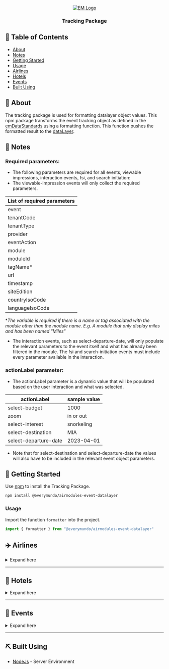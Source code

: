 

<p align="center">
  <a href="" rel="noopener">
 <img src="https://www.everymundo.com/wp-content/uploads/2021/11/EveryMundo-2022-black-2.jpg" alt="EM Logo"></a>
</p>

<h3 align="center">Tracking Package</h3>

<div align="center">


</div>


## 📝 Table of Contents

- [About](#about)
- [Notes](#notes)
- [Getting Started](#getting_started)
- [Usage](#usage)
- [Airlines](#airlines)
- [Hotels](#hotels)
- [Events](#events)
- [Built Using](#built_using)

## 🧐 About <a name = "about"></a>

The tracking package is used for formatting datalayer object values. This npm package transforms the event tracking object  as defined in the [emDataStandards](https://github.com/EveryMundo/emDataStandards/blob/master/dataLayer/airmodules.datalayer.js) using a formatting function. This function pushes the formatted result to the [dataLayer](https://support.google.com/tagmanager/answer/6164391?hl=en). 

## 📓  Notes <a name = "notes"></a>
### Required parameters:
* The following parameters are required for all events, viewable impressions, interaction events, fsi, and search initiation:
* The viewable-impression events will only collect the required parameters.

| List of required parameters |
| -------------- |
| event |
| tenantCode      	|
| tenantType      	|
| provider        	|
| eventAction     	|
| module          	|
| moduleId        	|
| tagName*         	|
| url             	|
| timestamp       	|
| siteEdition     	|
| countryIsoCode  	|
| languageIsoCode 	|

*_The variable is required if there is a name or tag associated with the module other than the module name. E.g. A module that only display miles and has been named "Miles"_

* The interaction events, such as select-departure-date, will only populate the relevant parameters to the event itself and what has already been filtered in the module. The fsi and search-initiation events must include every parameter available in the interaction.

### actionLabel parameter:
* The actionLabel parameter is a dynamic value that will be populated based on the user interaction and what was selected.

| actionLabel        	| sample value       	|
|-----------------------	|------------	|
|select-budget | 1000
| zoom                  	| in or out  	|
| select-interest       	| snorkeling 	|
| select-destination    	| MIA        	|
| select-departure-date 	| 2023-04-01 	|

* Note that for select-destination and select-departure-date the values will also have to be included in the relevant event object parameters.

## 🏁 Getting Started <a name = "getting_started"></a>

Use [npm](https://www.npmjs.com/) to install the Tracking Package.

```bash
npm install @everymundo/airmodules-event-datalayer
```

### Usage
Import the function `formatter` into the project.
```js
import { formatter } from "@everymundo/airmodules-event-datalayer"
```

##  ✈️ Airlines <a name = "airlines"></a>

<details>
<summary>Expand here</summary>

-   The  [_event object_](#eventObjectAirline)  should be sent with all parameters listed in the object. The object should contain as many values as possible.
-   null values will be replaced with empty ' ' strings. It is ideal to pass values in the format below. Other acceptable input values can be seen in the  [table](#airlineValuesTable).
-   The  _event_  and  _eventAction_  parameter of the  [_event object_](#eventObjectAirline)  should have values that belong to the list of Event Actions. Please ensure that the passed value belongs to the [list of event actions](#eventActionsAirlines)
-  The package uses a function called `formatAirlines` to indicate that the event object should use airline specific fields.

#### <a name="eventObjectAirline"></a>Empty Event Object for Airlines
```js
const eventObject = {
  event: '',
  module: '',
  eventAction: '',
  actionLabel: '',
  airlineIataCode: '',
  provider: '',
  journeyType: '',
  originAirportIataCode: '',
  destinationAirportIataCode: '',
  route: '',
  currencyCode: '',
  totalPrice: 0,
  totalPriceUSD: '',
  fareClass: '',
  departureDate: '',
  returnDate: '',
  daysUntilFlight: 0,
  tripLength: 0,
  isFlexibleDates: '',
  discountCode: '',
  deeplinkSiteEdition: '',
  miles: '',
  timestamp: '',
  url: '',
  passenger: [
    {
      count: 1,
      adultCount: 1,
      youngAdultCount: '',
      childCount: '',
      infantInLapCount: '',
      infantInSeatCount: ''
    }
  ],
  page: [
    {
      siteEdition: '',
      countryIsoCode: '',
      languageIsoCode: ''
    }
  ],
  lodging: [
    {
      cityCode: '',
      name: '',
      startDate: '',
      endDate: '',
      roomCount: 0,
      tripLength: 0,
      starRating: 0 
    }
  ],
  moduleId: '',
  tagName: ''
}
```

#### Event Object with sample values:
<details>
<summary>Expand here</summary>

```js
const eventObject = {
  event: 'viewable-impression',
  module: 'em-booking-popup',
  eventAction: 'viewable-impression',
  actionLabel: '',
  airlineIataCode: 'UL',
  provider: 'SriLankanAirlines',
  journeyType: 'ONE_WAY',
  originAirportIataCode: 'CMB',
  destinationAirportIataCode: 'SIN',
  route: 'CMB>SIN',
  currencyCode: 'LKR',
  totalPrice: 5.21,
  totalPriceUSD: '',
  fareClass: 'ECONOMY',
  departureDate: '2021-03-13',
  returnDate: '2021-06-14',
  daysUntilFlight: 25,
  tripLength: 93,
  isFlexibleDates: '',
  discountCode: '',
  deeplinkSiteEdition: '',
  miles: '',
  timestamp: '2021-02-16T00:00:00.000Z',
  url: 'https: //www.srilankan.com/en-lk/',
  passenger: [
    {
      count: 1,
      adultCount: 1,
      youngAdultCount: '',
      childCount: '',
      infantInLapCount: '',
      infantInSeatCount: ''
    }
  ],
  page: [
    {
      siteEdition: 'en-LK',
      countryIsoCode: 'LK',
      languageIsoCode: 'en'
    }
  ],
  lodging: [
    {
      cityCode: 'SIN',
      name: 'Intercontinental',
      startDate: '2021-03-13',
      endDate: '2021-03-20',
      roomCount: 2,
      tripLength: 7,
      starRating: 5
    }
  ],
  moduleId: '',
  tagName: ''
}

```
</details>

### Function Call
Use the following function(s) based on the tenant type (<i>vertical</i>) and pass in the event object as the parameter.
```js
{
  formatter.formatAirlines(eventObject);
}
```

-   This function checks whether the incoming object includes the required module and eventAction fields. If the object does not contain these fields, formatAirlines will add and initialize these with an empty string.
    
-   In the case that countryIsoCode, LanguageIsoCode, siteEdition or name are missing from their parent field, an empty value will be assigned to the respective key
    
-   Pushes to the [dataLayer](https://support.google.com/tagmanager/answer/6164391?hl=en)

### Tables

<h4 align="center"> Description of event object fields </h4>

|          emDataStandards field          	|            Example            	|                                            Definition                                           	|                                            Definition                                            	|
|:---------------------------------------:	|:-----------------------------:	|:-----------------------------------------------------------------------------------------------:	|:------------------------------------------------------------------------------------------------:	|
| event                                   	| T-123456                      	| Name of the event performed                                                                     	| Tenant Code                                                                                      	|
| module                                  	| em-booking-mask               	| Name of the module                                                                              	| Tenant Type (Hotel, Airline, Event)                                                              	|
| eventAction                             	| open-booking-popup            	| Name of the event action used in Google Analytics Reports                                       	| Tenant Name                                                                                      	|
| actionLabel                             	| book-now                      	| Reporting dimension for additional information for events                                       	| Name of the event                                                                                	|
| airlineIataCode                         	| AA                            	| IATA identifier for the airline                                                                 	| Name of the interacted module                                                                    	|
| provider                                	| American Airlines             	| Name of the airline                                                                             	| Name of the event action used in Google Analytics Reports                                        	|
| journeyType                             	| ONE_WAY                       	| Trip type (ROUND_TRIP, ONE_WAY, MULTI_CITY)                                                     	| Name of the event action                                                                         	|
| originAirportIataCode                   	| SFO                           	| IATA identifier for the departure/origin airport                                                	| Name of the event                                                                                	|
| destinationAirportIataCode              	| JFK                           	| IATA identifier for the arrival/destination airport                                             	| Location for the selected event                                                                  	|
| route                                   	| SFO>JFK                       	| Route of the trip from origin to destination                                                    	| Time of the event session                                                                        	|
| currencyCode                            	| USD                           	| The currency (in 3-letter ISO 4217 format) of the price.                                        	| Name of the selected experience category                                                         	|
| totalPrice                              	| 399.37                        	| The total price for the  flight ticket, including applicable taxes, shipping, etc               	| Name of the filtered event                                                                       	|
| totalPriceUsd                           	| 530.62                        	| The total price for the flight ticket in USD, including applicable taxes, shipping, etc.        	| Name of the filtered event location                                                              	|
| fareClass                               	| ECONOMY                       	| Fare class type (ECONOMY, BUSINESS, PREMIUM_ECONOMY, FIRST)                                     	| Name of the filtered session                                                                     	|
| departureDate                           	| 2022-04-01                    	| Date of departure                                                                               	| Name of the filtered experience category                                                         	|
| returnDate                              	| 2022-04-07                    	| Date of return                                                                                  	| Types of event experiences selected                                                              	|
| daysUntilFlight                         	| 25                            	| Amount of days from the current date to the departureDate                                       	| Fare class type (ECONOMY, BUSINESS, PREMIUM_ECONOMY, FIRST)                                      	|
| tripLength                              	| 5                             	| Length of stay / trip                                                                           	| The currency (in 3-letter ISO 4217 format) of the price.                                         	|
| isFlexibleDates                         	| true                          	| True/false value is flexible dates are selected for flights                                     	| The total price for the reservation or ticket, including applicable taxes, shipping, etc         	|
| discountCode*                           	| AFFBFAN                       	| Discount promotion code                                                                         	| The total price for the reservation or ticket in USD, including applicable taxes, shipping, etc. 	|
| deeplinkSiteEdition                     	| en-HK                         	| Site edition combination of ISO codes for language and country provided in the URL.             	| Date of check in                                                                                 	|
| miles                                   	| 25790                         	| Flight distaince in miles                                                                       	| Date of check out                                                                                	|
| timestamp                               	| 2021-02-16T17:41:43.200Z      	| timestamp of the event sent                                                                     	| timestamp of the event sent                                                                      	|
| url                                     	| https://aa.com/en-us/flights  	| Full url in lowercase (without query parameters to avoid collecting personal data by mistake)   	| Full url in lowercase (without query parameters to avoid collecting personal data by mistake)    	|
| adultCount, youngAdultCount, childCount 	| 1                             	| Amount of adult/young adult/child passengers                                                    	| Amount of adult/young adult/child passengers                                                     	|
| infantInLapCount                        	| 1                             	| Amount of infant passengers in lap                                                              	| Amount of guests for a specific category                                                         	|
| infantInSeatCount                       	| 1                             	| Amount of infant passengers in seat                                                             	| Site edition combination of ISO codes for language and country. The country reflects the market  	|
| count                                   	| 3                             	| Amount of passengers for a specific category                                                    	| The country code (in 2 letter codes from ISO 3166-1)                                             	|
| siteEdition                             	| en-HK                         	| Site edition combination of ISO codes for language and country. The country reflects the market 	| The language ISO 629-1 code                                                                      	|
| countryIsoCode                          	| HK                            	| The country code (in 2 letter codes from ISO 3166-1)                                            	| Name given to Standard Fare Modules (SFM) / Front Components (FC)                                                                           	|
| languageIsoCode                         	| en                            	| The language ISO 629-1 code                                                                     	| Discount promotion code                                                                          	|
| cityCode                                	| SIN                           	| The city code for the selected property (in 2 letter codes from ISO 3166-1)                     	| Discount promotion code                                                                          	|
| name                                    	| Intercontinental              	| Name of the selected property.                                                                  	|                                                                                                  	|
| startDate                               	| 2021-03-13                    	| Date of check-in                                                                                	|                                                                                                  	|
| endDate                                 	| 2021-03-20                    	| Date of check-out                                                                               	|                                                                                                  	|
| roomCount                               	| 2                             	| Amount of rooms selected                                                                        	|                                                                                                  	|
| tripLength                              	| 7                             	| Length of stay/trip                                                                             	|                                                                                                  	|
| starRating                              	| 5                             	| An official rating for the property                                                             	|                                                                                                  	|
| moduleId                                	| XADPLIK7890                   	| Unique ID used for the module                                                                   	|                                                                                                  	|
| tagName                                 	|                               	| Name given to Standard Fare Modules (SFM) / Front Components (FC)                                                                            	|                                                                                                  	|
---

<a name="eventActionsAirlines"></a><h4 align="center"> List of Event Actions </h4>

| Event Action             	|
|--------------------------	|
| viewable-impression      	|
| fsi                      	|
| open-booking-popup       	|
| select-origin            	|
| select-destination       	|
| select-departure-date    	|
| select-return-date       	|
| select-journey-type      	|
| select-miles             	|
| expand-form              	|
| collapse-form            	|
| sort                     	|
| more-deals               	|
| select-tab               	|
| filter-airlines          	|
| select-budget            	|
| select-fare-class        	|
| collapse-histogram       	|
| select-month             	|
| expand-flight            	|
| reset-filter             	|
| toggle-farelist          	|
| expand-map               	|
| select-map-destination   	|
| selected-travel-interest 	|
| zoom                     	|
| select-interest          	|
| click-out                	|
| read-article             	|
| select-location          	|
| search                   	|
| select-status            	|
| select-stop              	|
| select-article           	|
| select-resident-status    |
| no-fares-available        |
| insert-first-name    	    |
| insert-last-name   	      |
| select-origin    	        |
| insert-email       	      |
| insert-phone-number       |
| subscribe        	        |
---

<a name="airlineValuesTable"><h4 align="center"> Sample Values </h4>

|                                                    Field                                                   	|                                                       Accepted Values                                                       	|                            Formatted Result                           	|
|:----------------------------------------------------------------------------------------------------------:	|:---------------------------------------------------------------------------------------------------------------------------:	|:---------------------------------------------------------------------:	|
| journey                                                                                                    	| oneway, one-way, ow, one way, one_way                                                                                       	| ONE_WAY                                                               	|
|                                                                                                            	| roundtrip, round-trip, round_trip, rt, round trip                                                                           	| ROUND_TRIP                                                            	|
| fareClass                                                                                                  	| ec, economy, e                                                                                                              	| ECONOMY                                                               	|
|                                                                                                            	| business, bc, b, businessclass                                                                                              	| BUSINESS                                                              	|
|                                                                                                            	| first, fc, f, firstclass                                                                                                    	| FIRST                                                                 	|
| provider                                                                                                   	| String separated by spaces i.e 'sri lankan airlines'                                                                        	| SriLankanAirlines                                                     	|
| departureDate, returnDate, startDate, endDate                                                              	| Dates separated by spaces, slashes, or dashes i.e 2021/11/04, 2021 11 04, 2021-11-04 or '04 November 2021 5:13 EST'         	| 2021-11-04                                                            	|
| timestamp                                                                                                  	| Dates separated by spaces, slashes, or dashes i.e 2021/11/04, 2021 11 04, 2021-11-04 or '04 November 2021 5:13 EST'         	| 2021-11-04T10:13:00.000Z                                              	|
| url                                                                                                        	| URL string i.e 'https://www.srilankan.com/en-lk/'                                                                           	| https: //www.srilankan.com/en-lk/                                     	|
| fields with numeric values or null i.e totalPrice, totalPriceUSD, tripLength etc.                          	| integers, numeric strings, null i.e {"totalPrice": "25"}                                                                    	| {"totalPrice": 25} Note: Null values are converted to empty string '' 	|
| events, module                                                                                             	| String separated by spaces, dashes or camelCased. i.e 'em booking popup'                                                    	| 'em-booking-popup'                                                    	|
| eventAction                                                                                                	| String separated by spaces, dashes or camelCased. i.e 'viewable impression'. Formatted automatically from given event value 	| 'viewable-impression'                                                 	|
| lodging (for vacation packages)                                                                            	| String i.e 'intercontinental'                                                                                               	| 'Intercontinental'                                                    	|
| siteEdition                                                                                                	| String separated by spaces, dashes, slashes or camelCased. i.e 'en-lk'                                                      	| 'en-LK'                                                               	|
| countryIsoCode                                                                                             	| String i.e 'lk'                                                                                                             	| 'LK'                                                                  	|
| languageIsoCode                                                                                            	| String i.e 'en'                                                                                                             	| 'en'                                                                  	|
| fields that contain string values i.e currencyCode, originAirportIataCode, destinationAirportIataCode etc. 	| String i.e 'mia'                                                                                                            	| 'MIA'                                                                 	|

</details>

----

## 🏨 Hotels <a name = "hotels"></a>

<details>
<summary>Expand here</summary>

-   The [_event object_](#eventObjectHotel) should be sent with all parameters listed in the object. The object should contain as many values as possible.
-   null values will be replaced with empty ' ' strings. It is ideal to pass values in the format below. Other acceptable input values can be seen in the [table](#hotelValuesTable).
- The  _event_  and  _eventAction_  parameter of the  [_event object_](#eventObjectHotel)  should have values that belong to the list of Event Actions. Please ensure that the passed value belongs to the [list of event actions](#eventActionsHotels)
- The package uses a function called `formatHotels` to indicate that the event object should use hotel specific fields.

#### <a name="eventObjectHotel"></a>Empty Event Object for Hotels
```js
 const eventObject = {
  event: '',
  module: '',
  eventAction: '',
  actionLabel: '',
  tenantCode: '',
  tenantType: '',
  provider: '',
  regionName: '',
  countryCode: '',
  cityName: '',
  propertyCode: 0,
  propertyName: '',
  currencyCode: '',
  totalPrice: 0,
  totalPriceUSD: 0,
  startDate: '',
  endDate: '',
  daysUntilBooking: 0,
  tripLength: 0,
  roomAccesibility: true,
  timestamp: '',
  url: '',
  guest: [
    {
      count: 0,
      adult: 0
    }
  ],
  room: [ 
    { 
      count: 0, 
      type: '' 
    } 
  ],
  page: [
    {
      siteEdition: '',
      countryIsoCode: '',
      languageIsoCode: ''
    }
  ]
}

```

#### Event Object with sample values
<details>
<summary>Expand Here</summary>

```js
const eventObject = {
  event: 'viewable-impression',
  module: 'em-booking-popup-abstract',
  eventAction: 'viewable-impression',
  actionLabel: '',
  tenantCode: 'UL',
  tenantType: '',
  provider: 'Hyat',
  regionName: 'North America',
  countryCode: 'US',
  cityName: 'Miami',
  propertyCode: 105565,
  propertyName: 'N/a',
  currencyCode: 'USD',
  totalPrice: 900.55,
  totalPriceUSD: 900.55,
  startDate: '2022-04-01',
  endDate: '2022-04-07',
  daysUntilBooking: 25,
  tripLength: 4,
  roomAccesibility: true,
  timestamp: '2021-02-16T17:41:43.200Z',
  url: 'https:  //www.hyatt.com/en/miami',
  guest: [
    {
      count: 1,
      adult: 1
    }
  ],
  room: [ 
    { 
      count: 1, 
      type: '' 
    } 
  ],
  page: [
    {
      siteEdition: 'en-LK',
      countryIsoCode: 'LK',
      languageIsoCode: 'en'
    }
  ]
}

```
</details>

---

### Function Call
Use the following function(s) based on the tenant type (<i>vertical</i>) and pass in the event object as the parameter.
```
{
  formatter.formatHotels(eventObject);
}
```

-   Checks whether the incoming object includes "module" and "eventAction". If the object does not contain these fields, formatHotels will add and initialize these with an empty string.
    
-   In the case that countryIsoCode, LanguageIsoCode, siteEdition or name are missing from their parent field, an empty value will be assigned to the respective key
    
-   Null values will be converted to empty string
    
-   Pushes to the [dataLayer](https://support.google.com/tagmanager/answer/6164391?hl=en)
- --

### Tables
<h4 align="center"> Page Template Codes </h4>
 
| Page Template Code 	| Definition  	|
|--------------------	|-------------	|
| HP                 	| Homepage    	|
| CP                 	| Custom Page 	|
| CO                 	| Country     	|
| CI                 	| City        	|
| PR                 	| Property    	|


<h4 align="center"> Description of event object fields </h4>

|  emDataStandards field 	|              Example             	|                                               Definition                                               	|
|:----------------------:	|:--------------------------------:	|:------------------------------------------------------------------------------------------------------:	|
| emcid                  	| T-123456                         	| Unique identifier                                                                                      	|
| tenantCode             	| HDI                              	| Tenant Code                                                                                            	|
| tenantType             	| hotel                            	| Tenant Type (Hotel, Airline, Event)                                                                    	|
| provider               	| HolidayInn                       	| Tenant Name                                                                                            	|
| module                 	| open-booking-popup-abstract      	| Name of the event                                                                                      	|
| actionLabel            	| open-booking-popup               	| Name of the event action                                                                               	|
| regionName             	| North America                    	| Name of the region for the selected property (North America, South America, East Asia...)              	|
| countryCode            	| US                               	| The country code for the selected property (in 2 letter codes from ISO 3166-1)                         	|
| cityName               	| Miami                            	| Name of the city for the selected property (Miami, Orlando, Tampa...)                                  	|
| propertyCode           	| HYATT9015479                     	| Code of the selected property (Hotel code, event code...)                                              	|
| propertyName           	| HolidayInn-Miami                 	| Name of the selected property. e.g Name of the Hotel (Holiday Inn - Miami, Hyatt Regency Hong Kong...) 	|
| currencyCode           	| USD                              	| The currency (in 3-letter ISO 4217 format) of the price.                                               	|
| totalPrice             	| 399.37                           	| The total price for the reservation or ticket, including applicable taxes, shipping, etc               	|
| totalPriceUsd          	| 530.62                           	| The total price for the reservation or ticket in USD, including applicable taxes, shipping, etc.       	|
| startDate              	| 2022-04-01                       	| Date of check in                                                                                       	|
| endDate                	| 2022-04-07                       	| Date of check out                                                                                      	|
| daysUntilBooking       	| 25                               	| Amount of days from the current date to the startDate (Check-in date)                                  	|
| tripLength             	| 5                                	| Length of stay / trip                                                                                  	|
| roomAccesibility       	| false                            	| Room accessibility requirement                                                                         	|
| timestamp              	| 2021-02-16T17:41:43.200Z         	| timestamp of the event sent                                                                            	|
| url                    	| https://www.holidayinn.com/miami 	| Full url in lowercase (without query parameters to avoid collecting personal data by mistake)          	|
| adult                  	| 1                                	| Amount of adult guests                                                                                 	|
| child                  	| 1                                	| Amount of child guests                                                                                 	|
| count (in guest array) 	| 3                                	| Amount of guests for a specific category                                                               	|
| count (in room array)  	|                                  	| Amount of rooms selected                                                                               	|
| type                   	| Suite                            	| Room type                                                                                              	|
| pageTypeCode           	| CI                               	| Page Type Code: HP, CICO, FCI, TCI, CICI, COCI, COCO, FCO, TCO, EXT, CP, 404, SM, BS, FS, FA           	|
| siteEdition            	| en-HK                            	| Site edition combination of ISO codes for language and country. The country reflects the market        	|
| countryIsoCode         	| HK                               	| The country code (in 2 letter codes from ISO 3166-1)                                                   	|
| languageIsoCode        	| en                               	| The language ISO 629-1 code                                                                            	|
| tagName               	|                                  	| Name given to Standard Fare Modules (SFM) / Front Components (FC)                                                                                	|
| discountCode          	| AFFBFAN                          	| Discount promotion code                                                                                	|


---

<a name="eventActionsHotels"></a><h4 align="center"> List of Event Actions </h4>

| Event Action             	|
|--------------------------	|
| viewable-impression      	|
| search-initiation        	|
| open-booking-popup       	|
| more-deals               	|
| select-origin            	|
| select-trip-length       	|
| sort                     	|
| select-rating            	|
| select-destination       	|
| select-budget            	|
| reset-filter             	|
| select-night             	|
| search-initiation        	|
| select-property          	|
| select-start-date        	|
| select-end-date          	|
| select-room-guest        	|
| select-accesibility      	|
| select-redemption        	|
| select-stay-length       	|
| select-offer             	|
| no-fares-available        |
| insert-first-name    	    |
| insert-last-name   	      |
| select-origin    	        |
| insert-email       	      |
| insert-phone-number       |
| subscribe        	        |

---
<a name="hotelValuesTable"></a><h4 align="center"> Sample Values </h4>

|                                       Field                                       	|                                                       Accepted Values                                                       	|                                         Formatted Result                                         	|
|:---------------------------------------------------------------------------------:	|:---------------------------------------------------------------------------------------------------------------------------:	|:------------------------------------------------------------------------------------------------:	|
| regionName                                                                        	| northAmerica, north america, NORTH AMERICA, NorthAmerica                                                                    	| North America                                                                                    	|
| cityName                                                                          	| Lower case or upper case strings i.e ‘miami’                                                                                	| Miami                                                                                            	|
| provider                                                                          	| String separated by spaces i.e 'Hyatt Aspac'                                                                                	| HyattAspac                                                                                       	|
| departureDate, returnDate, startDate, endDate                                     	| Dates separated by spaces, slashes, or dashes i.e 2021/11/04, 2021 11 04, 2021-11-04 or '04 November 2021 5:13 EST'         	| 2022-08-04                                                                                       	|
| timestamp                                                                         	| Dates separated by spaces, slashes, or dashes i.e 2021/11/04, 2021 11 04, 2021-11-04 or '04 November 2021 5:13 EST'         	| 2022-08-04T10:13:00.000Z                                                                         	|
| url                                                                               	| URL string i.e 'https://www.hyatt.com/en/miami'                                                                             	| https:  //www.hyatt.com/en/miami                                                                 	|
| fields with numeric values or null i.e totalPrice, totalPriceUSD, tripLength etc. 	| integers, numeric strings, null i.e {"totalPrice": "25"}                                                                    	| {"totalPrice": 25} Note: Null values are converted to empty string ''                            	|
| events, module                                                                    	| String separated by spaces, dashes or camelCased. i.e 'em booking popup'                                                    	| 'em-booking-popup'                                                                               	|
| eventAction                                                                       	| String separated by spaces, dashes or camelCased. i.e 'viewable impression'. Formatted automatically from given event value 	| 'viewable-impression'                                                                            	|
| siteEdition                                                                       	| String separated by spaces, dashes, slashes or camelCased. i.e 'en-lk'                                                      	| 'en-LK'                                                                                          	|
| countryIsoCode                                                                    	| String i.e 'lk'                                                                                                             	| 'LK'                                                                                             	|
| languageIsoCode                                                                   	| String i.e 'en'                                                                                                             	| 'en'                                                                                             	|
| fields that contain string values i.e currencyCode, countryCode, tenantCode etc.  	| String i.e 'mia'                                                                                                            	| 'MIA'                                                                                            	|
| totalPriceUsd                                                                     	| 530.62                                                                                                                      	| The total price for the reservation or ticket in USD, including applicable taxes, shipping, etc. 	|
| startDate                                                                         	| 2022-04-01                                                                                                                  	| Date of check in                                                                                 	|
| endDate                                                                           	| 2022-04-07                                                                                                                  	| Date of check out                                                                                	|
| daysUntilBooking                                                                  	| 25                                                                                                                          	| Amount of days from the current date to the startDate (Check-in date)                            	|
| tripLength                                                                        	| 5                                                                                                                           	| Length of stay / trip                                                                            	|
| roomAccesibility                                                                  	| false                                                                                                                       	| Room accessibility requirement                                                                   	|
| timestamp                                                                         	| 2021-02-16T17:41:43.200Z                                                                                                    	| timestamp of the event sent                                                                      	|
| url                                                                               	| https://www.holidayinn.com/miami                                                                                            	| Full url in lowercase (without query parameters to avoid collecting personal data by mistake)    	|
| adult                                                                             	| 1                                                                                                                           	| Amount of adult guests                                                                           	|
| child                                                                             	| 1                                                                                                                           	| Amount of child guests                                                                           	|
| count (in guest array)                                                            	| 3                                                                                                                           	| Amount of guests for a specific category                                                         	|
| count (in room array)                                                             	|                                                                                                                             	| Amount of rooms selected                                                                         	|
| type                                                                              	| Suite                                                                                                                       	| Room type                                                                                        	|
| pageTypeCode                                                                      	| CI                                                                                                                          	| Page Type Code: HP, CICO, FCI, TCI, CICI, COCI, COCO, FCO, TCO, EXT, CP, 404, SM, BS, FS, FA     	|
| siteEdition                                                                       	| en-HK                                                                                                                       	| Site edition combination of ISO codes for language and country. The country reflects the market  	|
| countryIsoCode                                                                    	| HK                                                                                                                          	| The country code (in 2 letter codes from ISO 3166-1)                                             	|
| languageIsoCode                                                                   	| en                                                                                                                          	| The language ISO 629-1 code                                                                      	|
| tagName*                                                                          	|                                                                                                                             	| Name given to Standard Fare Modules (SFM) / Front Components (FC)                                                                           	|
| discountCode                                                                     	| AFFBFAN                                                                                                                     	| Discount promotion code                                                                          	|

*_The variable is required if there is a name or tag associated with the module other than the module name. E.g. A module that only display miles and has been named "Miles"_
</details>

---


## 🎡 Events <a name = "events"></a>
<details>
<summary>Expand here</summary>

-   The [_event object_](#eventObjectEvents) should be sent with all parameters listed in the object. The object should contain as many values as possible.
-   null values will be replaced with empty ' ' strings. It is ideal to pass values in the format below. Other acceptable input values can be seen in the [table](#eventValuesTable).
- The  _event_  and  _eventAction_  parameter of the  [_event object_](#eventObjectEvents)  should have values that belong to the list of Event Actions. Please ensure that the passed value belongs to the [list of event actions](#eventActionsEvents)
- The package uses a function called `formatEvents` to indicate that the event object should use hotel specific fields.

 #### <a name="eventObjectEvents"></a> Empty Event Object for Events (Tenant Type)
```js

  const eventObject = {
    'event': '',
    'module': '',
    'eventAction': '',
    'actionLabel': null,
    'tenantCode': '',
    'provider': '',
    'eventName': '',
    'eventLocation': '',
    'eventSession': '',
    'eventExperienceCategory': '',
    'eventExperience': '',
    'eventNameFilter': '',
    'eventLocationFilter': '',
    'eventSessionFilter': '',
    'eventExperienceCategoryFilter': '',
    'eventExperienceFilter': '',
    'currencyCode': '',
    'totalPrice': null,
    'totalPriceUSD': null,
    'fareClass': '',
    'startDate': '',
    'endDate': '',
    'timestamp': '',
    'url': '',
    'passenger': [{
        'count': 1,
        'adultCount': 1,
        'youngAdultCount': null,
        'childCount': null
    }],
    'page': [{
        'siteEdition': '',
        'countryIsoCode': '',
        'languageIsoCode': ''
    }]
}

```

#### Event Object with sample values:
<details>
<summary>Expand here</summary>

```js

  const eventObject = {
    'event': 'search-initiation',
    'module': 'em-booking-popup-abstract',
    'eventAction': 'search-initiation',
    'actionLabel': null,
    'tenantCode': 'ETA',
    'provider': 'Tennis Australia',
    'eventName': 'Semifinal',
    'eventLocation': 'Laver Arena',
    'eventSession': 'Night',
    'eventExperienceCategory': 'Ticket Only',
    'eventExperience': 'The Lounge',
    'eventNameFilter': 'Semifinal',
    'eventLocationFilter': 'Laver Arena',
    'eventSessionFilter': 'Night',
    'eventExperienceCategoryFilter': 'Ticket Only',
    'eventExperienceFilter': 'MULTIPLE',
    'currencyCode': 'LKR',
    'totalPrice': null,
    'totalPriceUSD': null,
    'startDate': '2021-03-13',
    'endDate': '2021-03-14',
    'timestamp': '2021-02-16T17:41:43.200Z',
    'url': 'https: //www.srilankan.com/en-lk/',
    'passenger': [{
        'count': 1,
        'adultCount': 1,
        'youngAdultCount': null,
        'childCount': null
    }],
    'page': [{
        'siteEdition': 'en-LK',
        'countryIsoCode': 'LK',
        'languageIsoCode': 'en'
    }]
}
```
</details>

---
### Function Call
Use the following function(s) based on the tenant type (<i>vertical</i>) and pass in the event object as the parameter.
``` 
{
  formatter.formatEvents(eventObject);
}
```

-   Checks whether the incoming object includes "module" and "eventAction". If the object does not contain these fields, formatEvents will add and initialize these with an empty string.
    
-   In the case that countryIsoCode, LanguageIsoCode, siteEdition or name are missing from their parent field, an empty value will be assigned to the respective key
    
-   Null values will be converted to empty string
    
-   If eventExperience contains multiple values (e.g The Lounge, Player Pod), the values will be formatted to `MULTIPLE`.
    
-   Pushes to the [dataLayer](https://support.google.com/tagmanager/answer/6164391?hl=en)
----

### Tables
<h4 align="center"> Description of event object fields </h4>

| emDataStandards field                   	| Example                           	| Definition                                                                                            	|
|-----------------------------------------	|-----------------------------------	|-------------------------------------------------------------------------------------------------------	|
| tenantCode                              	| HDI                               	| Tenant Code                                                                                           	|
| tenantType                              	| hotel                             	| Tenant Type (Hotel, Airline, Event)                                                                   	|
| provider                                	| Tennis Australia                  	| Tenant Name                                                                                           	|
| event                                   	| search-initiation                 	| Name of the event                                                                                     	|
| module                                  	| open-booking-popup-abstract       	| Name of the interacted module                                                                         	|
| eventAction                             	| search-initiation                 	| Name of the event action used in Google Analytics Reports. It is the same value as the “event” field. 	|
| actionLabel                             	| Book Now                          	| Name of the event action                                                                              	|
| eventName                               	| Semifinal                         	| Name of the Event                                                                                     	|
| eventLocation                           	| Laver Arena                       	| Location for the selected Event                                                                       	|
| eventSession                            	| Night                             	| Time of the Event session                                                                             	|
| eventExperienceCategory                 	| Ticket Only                       	| Name of the selected experience category                                                              	|
| eventNameFilter                         	| Semifinal                         	| Name of the filtered Event                                                                            	|
| eventLocationFilter                     	| Laver Arena                       	| Name of the filtered Event location                                                                   	|
| eventSessionFilter                      	| Night                             	| Name of the filtered session                                                                          	|
| eventExperienceCategoryFilter           	| Ticket Only                       	| Name of the filtered experience category                                                              	|
| eventExperienceFilter                   	| MULTIPLE                          	| Types of Event experiences selected                                                                   	|
| currencyCode                            	| USD                               	| The currency (in 3-letter ISO 4217 format) of the price.                                              	|
| totalPrice                              	| 399.37                            	| The total price for the reservation or ticket, including applicable taxes, shipping, etc              	|
| totalPriceUsd                           	| 530.62                            	| The total price for the reservation or ticket in USD, including applicable taxes, shipping, etc.      	|
| startDate                               	| 2022-04-01                        	| Date of check in                                                                                      	|
| endDate                                 	| 2022-04-07                        	| Date of check out                                                                                     	|
| timestamp                               	| 2021-02-16T17:41:43.200Z          	| timestamp of the event sent                                                                           	|
| url                                     	| https: //www.srilankan.com/en-lk/ 	| Full url in lowercase (without query parameters to avoid collecting personal data by mistake)         	|
| adultCount, youngAdultCount, childCount 	| 1                                 	| Amount of adult/young adult/child passengers                                                          	|
| count                                   	| 3                                 	| Amount of guests for a specific category                                                              	|
| siteEdition                             	| en-HK                             	| Site edition combination of ISO codes for language and country. The country reflects the market       	|
| countryIsoCode                          	| HK                                	| The country code (in 2 letter codes from ISO 3166-1)                                                  	|
| languageIsoCode                         	| en                                	| The language ISO 629-1 code                                                                           	|
| tagName*                                	|                                   	| Name given by Standard Fare Modules or Front Components.                                              	|
| discountCode                           	| AFFBFAN                           	| Discount promotion code                                                                               	|

*_The variable is required if there is a name or tag associated with the module other than the module name. E.g. A module that only display miles and has been named "Miles"_

---

<a name="eventActionsEvents"></a><h4 align="center"> List of Event Actions </h4>

| Event Action        	|
|---------------------	|
| viewable-impression 	|
| search-initiation   	|
| open-booking-popup  	|
| select-date         	|
| select-session      	|
| select-category     	|
| select-experience   	|
| select-location     	|
| select-budget       	|
| sort                	|
| reset-filter        	|
| no-fares-available    |
| insert-first-name    	|
| insert-last-name   	  |
| select-origin    	    |
| insert-email       	  |
| insert-phone-number   |
| subscribe        	    |


---

<a name="eventValuesTable"></a><h4 align="center"> Sample Values </h4>
- for Events, formatEvents will format additional values in eventExperience (e.g The Lounge, Player Pod) to  `MULTIPLE`.

| Field                                                                                                                                                                     	| Accepted Values                                                                                                             	| Formatted Result                                                                                 	|
|---------------------------------------------------------------------------------------------------------------------------------------------------------------------------	|-----------------------------------------------------------------------------------------------------------------------------	|--------------------------------------------------------------------------------------------------	|
| eventLocation, eventLocationFilter, eventExperience, eventExperienceCategory, eventExperienceCategoryFilter, eventName, eventNameFilter, eventSession, eventSessionFilter 	| lowercase values, uppercase values, spaced values.  i.e ‘laver arena’, ‘LAVER ARENA’, ‘laver Arena', 'LAVER arena’          	| Laver Arena                                                                                      	|
| eventExperienceFilter                                                                                                                                                     	| case-insensitive strings, or values separated by commas.  i.e ‘multiple’, ‘The Lounge, player pod’                          	| MULTIPLE                                                                                         	|
| provider                                                                                                                                                                  	| String separated by spaces i.e 'Tennis Australia'                                                                           	| Tennis Australia                                                                                 	|
| departureDate, returnDate, startDate, endDate                                                                                                                             	| Dates separated by spaces, slashes, or dashes i.e 2021/11/04, 2021 11 04, 2021-11-04 or '04 November 2021 5:13 EST'         	| 2022-08-04                                                                                       	|
| timestamp                                                                                                                                                                 	| Dates separated by spaces, slashes, or dashes i.e 2021/11/04, 2021 11 04, 2021-11-04 or '04 November 2021 5:13 EST'         	| 2022-08-04T10:13:00.000Z                                                                         	|
| url                                                                                                                                                                       	| URL string i.e 'https://www.hyatt.com/en/miami'                                                                             	| https:  //www.hyatt.com/en/miami                                                                 	|
| fields with numeric values or null i.e totalPrice, totalPriceUSD, tripLength etc.                                                                                         	| integers, numeric strings, null i.e {"totalPrice": "25"}                                                                    	| {"totalPrice": 25} Note: Null values are converted to empty string ''                            	|
| events, module                                                                                                                                                            	| String separated by spaces, dashes or camelCased. i.e 'em booking popup'                                                    	| 'em-booking-popup'                                                                               	|
| eventAction                                                                                                                                                               	| String separated by spaces, dashes or camelCased. i.e 'viewable impression'. Formatted automatically from given event value 	| 'viewable-impression'                                                                            	|
| siteEdition                                                                                                                                                               	| String separated by spaces, dashes, slashes or camelCased. i.e 'en-lk'                                                      	| 'en-LK'                                                                                          	|
| countryIsoCode                                                                                                                                                            	| String i.e 'lk'                                                                                                             	| 'LK'                                                                                             	|
| languageIsoCode                                                                                                                                                           	| String i.e 'en'                                                                                                             	| 'en'                                                                                             	|
| fields that contain string values i.e currencyCode, countryCode, tenantCode etc.                                                                                          	| String i.e 'mia'                                                                                                            	| 'MIA'                                                                                            	|
| eventSessionFilter                                                                                                                                                        	| Night                                                                                                                       	| Name of the filtered session                                                                     	|
| eventExperienceCategoryFilter                                                                                                                                             	| Ticket Only                                                                                                                 	| Name of the filtered experience category                                                         	|
| eventExperienceFilter                                                                                                                                                     	| MULTIPLE                                                                                                                    	| Types of Event experiences selected                                                              	|
| currencyCode                                                                                                                                                              	| USD                                                                                                                         	| The currency (in 3-letter ISO 4217 format) of the price.                                         	|
| totalPrice                                                                                                                                                                	| 399.37                                                                                                                      	| The total price for the reservation or ticket, including applicable taxes, shipping, etc         	|
| totalPriceUsd                                                                                                                                                             	| 530.62                                                                                                                      	| The total price for the reservation or ticket in USD, including applicable taxes, shipping, etc. 	|
| startDate                                                                                                                                                                 	| 2022-04-01                                                                                                                  	| Date of check in                                                                                 	|
| endDate                                                                                                                                                                   	| 2022-04-07                                                                                                                  	| Date of check out                                                                                	|
| timestamp                                                                                                                                                                 	| 2021-02-16T17:41:43.200Z                                                                                                    	| timestamp of the event sent                                                                      	|
| url                                                                                                                                                                       	| https: //www.srilankan.com/en-lk/                                                                                           	| Full url in lowercase (without query parameters to avoid collecting personal data by mistake)    	|
| adultCount, youngAdultCount, childCount                                                                                                                                   	| 1                                                                                                                           	| Amount of adult/young adult/child passengers                                                     	|
| count                                                                                                                                                                     	| 3                                                                                                                           	| Amount of guests for a specific category                                                         	|
| siteEdition                                                                                                                                                               	| en-HK                                                                                                                       	| Site edition combination of ISO codes for language and country. The country reflects the market  	|
| countryIsoCode                                                                                                                                                            	| HK                                                                                                                          	| The country code (in 2 letter codes from ISO 3166-1)                                             	|
| languageIsoCode                                                                                                                                                           	| en                                                                                                                          	| The language ISO 629-1 code                                                                      	|
| tagName*                                                                                                                                                                  	|                                                                                                                             	| Name given by Standard Fare Modules or Front Components.                                         	|
| discountCode                                                                                                                                                             	| AFFBFAN                                                                                                                     	| Discount promotion code                                                                          	|


*_The variable is required if there is a name or tag associated with the module other than the module name. E.g. A module that only display miles and has been named "Miles"_
</details>

---



## ⛏️ Built Using <a name = "built_using"></a>

- [NodeJs](https://nodejs.org/en/) - Server Environment
